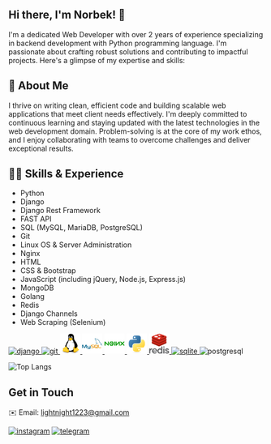 ## Hi there, I'm Norbek! 👋

I'm a dedicated Web Developer with over 2 years of experience specializing in backend development with Python programming language. I'm passionate about crafting robust solutions and contributing to impactful projects. Here's a glimpse of my expertise and skills:

## 🚀 About Me
I thrive on writing clean, efficient code and building scalable web applications that meet client needs effectively. I'm deeply committed to continuous learning and staying updated with the latest technologies in the web development domain. Problem-solving is at the core of my work ethos, and I enjoy collaborating with teams to overcome challenges and deliver exceptional results.

## 👨‍💻 Skills & Experience
- Python
- Django
- Django Rest Framework
- FAST API
- SQL (MySQL, MariaDB, PostgreSQL)
- Git
- Linux OS & Server Administration
- Nginx
- HTML
- CSS & Bootstrap
- JavaScript (including jQuery, Node.js, Express.js)
- MongoDB
- Golang
- Redis
- Django Channels
- Web Scraping (Selenium)

<p align="left">
  <a href="https://www.djangoproject.com/" target="_blank" rel="noreferrer">
    <img src="https://cdn.worldvectorlogo.com/logos/django.svg" alt="django" width="40" height="40"/>
  </a>
  <a href="https://git-scm.com/" target="_blank" rel="noreferrer">
    <img src="https://www.vectorlogo.zone/logos/git-scm/git-scm-icon.svg" alt="git" width="40" height="40"/>
  </a>
  <a href="https://www.linux.org/" target="_blank" rel="noreferrer">
    <img src="https://raw.githubusercontent.com/devicons/devicon/master/icons/linux/linux-original.svg" alt="linux" width="40" height="40"/>
  </a>
  <a href="https://www.mysql.com/" target="_blank" rel="noreferrer">
    <img src="https://raw.githubusercontent.com/devicons/devicon/master/icons/mysql/mysql-original-wordmark.svg" alt="mysql" width="40" height="40"/>
  </a>
  <a href="https://www.nginx.com" target="_blank" rel="noreferrer">
    <img src="https://raw.githubusercontent.com/devicons/devicon/master/icons/nginx/nginx-original.svg" alt="nginx" width="40" height="40"/>
  </a>
  <a href="https://www.python.org" target="_blank" rel="noreferrer">
    <img src="https://raw.githubusercontent.com/devicons/devicon/master/icons/python/python-original.svg" alt="python" width="40" height="40"/>
  </a>
  <a href="https://redis.io" target="_blank" rel="noreferrer">
    <img src="https://raw.githubusercontent.com/devicons/devicon/master/icons/redis/redis-original-wordmark.svg" alt="redis" width="40" height="40"/>
  </a>
  <a href="https://www.sqlite.org/" target="_blank" rel="noreferrer">
    <img src="https://www.vectorlogo.zone/logos/sqlite/sqlite-icon.svg" alt="sqlite" width="40" height="40"/>
  </a>
  <img src="https://cdn.worldvectorlogo.com/logos/postgresql.svg" alt="postgresql" width="40" height="40"/>
</p>

![Top Langs](https://github-readme-stats.vercel.app/api/top-langs/?username=norbek2101&layout=compact)

## Get in Touch
✉️ Email: lightnight1223@gmail.com

[<img src='https://cdn.jsdelivr.net/npm/simple-icons@3.0.1/icons/instagram.svg' alt='instagram' height='40'>](https://www.instagram.com/norbek_kalandarov/)
[<img src='https://cdn.jsdelivr.net/npm/simple-icons@3.0.1/icons/telegram.svg' alt='telegram' height='40'>](https://t.me/light_12_21)
